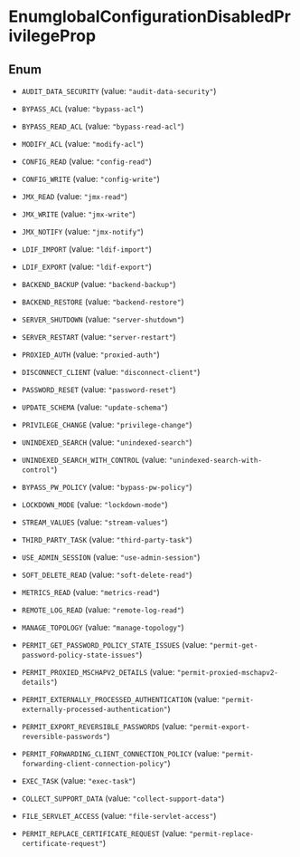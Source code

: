 

# EnumglobalConfigurationDisabledPrivilegeProp

## Enum


* `AUDIT_DATA_SECURITY` (value: `"audit-data-security"`)

* `BYPASS_ACL` (value: `"bypass-acl"`)

* `BYPASS_READ_ACL` (value: `"bypass-read-acl"`)

* `MODIFY_ACL` (value: `"modify-acl"`)

* `CONFIG_READ` (value: `"config-read"`)

* `CONFIG_WRITE` (value: `"config-write"`)

* `JMX_READ` (value: `"jmx-read"`)

* `JMX_WRITE` (value: `"jmx-write"`)

* `JMX_NOTIFY` (value: `"jmx-notify"`)

* `LDIF_IMPORT` (value: `"ldif-import"`)

* `LDIF_EXPORT` (value: `"ldif-export"`)

* `BACKEND_BACKUP` (value: `"backend-backup"`)

* `BACKEND_RESTORE` (value: `"backend-restore"`)

* `SERVER_SHUTDOWN` (value: `"server-shutdown"`)

* `SERVER_RESTART` (value: `"server-restart"`)

* `PROXIED_AUTH` (value: `"proxied-auth"`)

* `DISCONNECT_CLIENT` (value: `"disconnect-client"`)

* `PASSWORD_RESET` (value: `"password-reset"`)

* `UPDATE_SCHEMA` (value: `"update-schema"`)

* `PRIVILEGE_CHANGE` (value: `"privilege-change"`)

* `UNINDEXED_SEARCH` (value: `"unindexed-search"`)

* `UNINDEXED_SEARCH_WITH_CONTROL` (value: `"unindexed-search-with-control"`)

* `BYPASS_PW_POLICY` (value: `"bypass-pw-policy"`)

* `LOCKDOWN_MODE` (value: `"lockdown-mode"`)

* `STREAM_VALUES` (value: `"stream-values"`)

* `THIRD_PARTY_TASK` (value: `"third-party-task"`)

* `USE_ADMIN_SESSION` (value: `"use-admin-session"`)

* `SOFT_DELETE_READ` (value: `"soft-delete-read"`)

* `METRICS_READ` (value: `"metrics-read"`)

* `REMOTE_LOG_READ` (value: `"remote-log-read"`)

* `MANAGE_TOPOLOGY` (value: `"manage-topology"`)

* `PERMIT_GET_PASSWORD_POLICY_STATE_ISSUES` (value: `"permit-get-password-policy-state-issues"`)

* `PERMIT_PROXIED_MSCHAPV2_DETAILS` (value: `"permit-proxied-mschapv2-details"`)

* `PERMIT_EXTERNALLY_PROCESSED_AUTHENTICATION` (value: `"permit-externally-processed-authentication"`)

* `PERMIT_EXPORT_REVERSIBLE_PASSWORDS` (value: `"permit-export-reversible-passwords"`)

* `PERMIT_FORWARDING_CLIENT_CONNECTION_POLICY` (value: `"permit-forwarding-client-connection-policy"`)

* `EXEC_TASK` (value: `"exec-task"`)

* `COLLECT_SUPPORT_DATA` (value: `"collect-support-data"`)

* `FILE_SERVLET_ACCESS` (value: `"file-servlet-access"`)

* `PERMIT_REPLACE_CERTIFICATE_REQUEST` (value: `"permit-replace-certificate-request"`)



